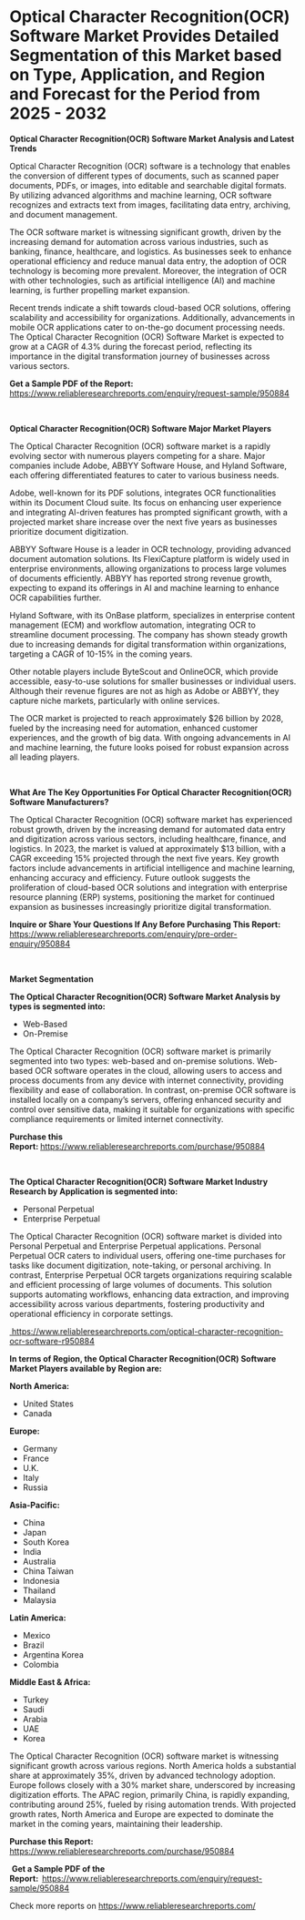 <p><h1>Optical Character Recognition(OCR) Software Market Provides Detailed Segmentation of this Market based on Type, Application, and Region and Forecast for the Period from 2025 - 2032</h1></p><p><strong>Optical Character Recognition(OCR) Software Market Analysis and Latest Trends</strong></p>
<p><p>Optical Character Recognition (OCR) software is a technology that enables the conversion of different types of documents, such as scanned paper documents, PDFs, or images, into editable and searchable digital formats. By utilizing advanced algorithms and machine learning, OCR software recognizes and extracts text from images, facilitating data entry, archiving, and document management.</p><p>The OCR software market is witnessing significant growth, driven by the increasing demand for automation across various industries, such as banking, finance, healthcare, and logistics. As businesses seek to enhance operational efficiency and reduce manual data entry, the adoption of OCR technology is becoming more prevalent. Moreover, the integration of OCR with other technologies, such as artificial intelligence (AI) and machine learning, is further propelling market expansion.</p><p>Recent trends indicate a shift towards cloud-based OCR solutions, offering scalability and accessibility for organizations. Additionally, advancements in mobile OCR applications cater to on-the-go document processing needs. The Optical Character Recognition (OCR) Software Market is expected to grow at a CAGR of 4.3% during the forecast period, reflecting its importance in the digital transformation journey of businesses across various sectors.</p></p>
<p><strong>Get a Sample PDF of the Report:&nbsp;</strong> <a href="https://www.reliableresearchreports.com/enquiry/request-sample/950884?utm_campaign=3028&utm_medium=2&utm_source=Github&utm_content=ia&utm_term=11032025&utm_id=optical-character-recognitionocr-software">https://www.reliableresearchreports.com/enquiry/request-sample/950884</a></p>
<p>&nbsp;</p>
<p><strong>Optical Character Recognition(OCR) Software Major Market Players</strong></p>
<p><p>The Optical Character Recognition (OCR) software market is a rapidly evolving sector with numerous players competing for a share. Major companies include Adobe, ABBYY Software House, and Hyland Software, each offering differentiated features to cater to various business needs.</p><p>Adobe, well-known for its PDF solutions, integrates OCR functionalities within its Document Cloud suite. Its focus on enhancing user experience and integrating AI-driven features has prompted significant growth, with a projected market share increase over the next five years as businesses prioritize document digitization.</p><p>ABBYY Software House is a leader in OCR technology, providing advanced document automation solutions. Its FlexiCapture platform is widely used in enterprise environments, allowing organizations to process large volumes of documents efficiently. ABBYY has reported strong revenue growth, expecting to expand its offerings in AI and machine learning to enhance OCR capabilities further.</p><p>Hyland Software, with its OnBase platform, specializes in enterprise content management (ECM) and workflow automation, integrating OCR to streamline document processing. The company has shown steady growth due to increasing demands for digital transformation within organizations, targeting a CAGR of 10-15% in the coming years.</p><p>Other notable players include ByteScout and OnlineOCR, which provide accessible, easy-to-use solutions for smaller businesses or individual users. Although their revenue figures are not as high as Adobe or ABBYY, they capture niche markets, particularly with online services.</p><p>The OCR market is projected to reach approximately $26 billion by 2028, fueled by the increasing need for automation, enhanced customer experiences, and the growth of big data. With ongoing advancements in AI and machine learning, the future looks poised for robust expansion across all leading players.</p></p>
<p>&nbsp;</p>
<p><strong>What Are The Key Opportunities For Optical Character Recognition(OCR) Software Manufacturers?</strong></p>
<p><p>The Optical Character Recognition (OCR) software market has experienced robust growth, driven by the increasing demand for automated data entry and digitization across various sectors, including healthcare, finance, and logistics. In 2023, the market is valued at approximately $13 billion, with a CAGR exceeding 15% projected through the next five years. Key growth factors include advancements in artificial intelligence and machine learning, enhancing accuracy and efficiency. Future outlook suggests the proliferation of cloud-based OCR solutions and integration with enterprise resource planning (ERP) systems, positioning the market for continued expansion as businesses increasingly prioritize digital transformation.</p></p>
<p><strong>Inquire or Share Your Questions If Any Before Purchasing This Report:</strong> <a href="https://www.reliableresearchreports.com/enquiry/pre-order-enquiry/950884?utm_campaign=3028&utm_medium=2&utm_source=Github&utm_content=ia&utm_term=11032025&utm_id=optical-character-recognitionocr-software">https://www.reliableresearchreports.com/enquiry/pre-order-enquiry/950884</a></p>
<p>&nbsp;</p>
<p><strong>Market Segmentation</strong></p>
<p><strong>The Optical Character Recognition(OCR) Software Market Analysis by types is segmented into:</strong></p>
<p><ul><li>Web-Based</li><li>On-Premise</li></ul></p>
<p><p>The Optical Character Recognition (OCR) software market is primarily segmented into two types: web-based and on-premise solutions. Web-based OCR software operates in the cloud, allowing users to access and process documents from any device with internet connectivity, providing flexibility and ease of collaboration. In contrast, on-premise OCR software is installed locally on a company’s servers, offering enhanced security and control over sensitive data, making it suitable for organizations with specific compliance requirements or limited internet connectivity.</p></p>
<p><strong>Purchase this Report:&nbsp;</strong><a href="https://www.reliableresearchreports.com/purchase/950884?utm_campaign=3028&utm_medium=2&utm_source=Github&utm_content=ia&utm_term=11032025&utm_id=optical-character-recognitionocr-software">https://www.reliableresearchreports.com/purchase/950884</a></p>
<p>&nbsp;</p>
<p><strong>The Optical Character Recognition(OCR) Software Market Industry Research by Application is segmented into:</strong></p>
<p><ul><li>Personal Perpetual</li><li>Enterprise Perpetual</li></ul></p>
<p><p>The Optical Character Recognition (OCR) software market is divided into Personal Perpetual and Enterprise Perpetual applications. Personal Perpetual OCR caters to individual users, offering one-time purchases for tasks like document digitization, note-taking, or personal archiving. In contrast, Enterprise Perpetual OCR targets organizations requiring scalable and efficient processing of large volumes of documents. This solution supports automating workflows, enhancing data extraction, and improving accessibility across various departments, fostering productivity and operational efficiency in corporate settings.</p></p>
<p><a href="https://www.reliableresearchreports.com/optical-character-recognition-ocr-software-r950884?utm_campaign=3028&utm_medium=2&utm_source=Github&utm_content=ia&utm_term=11032025&utm_id=optical-character-recognitionocr-software">&nbsp;https://www.reliableresearchreports.com/optical-character-recognition-ocr-software-r950884</a></p>
<p><strong>In terms of Region, the Optical Character Recognition(OCR) Software Market Players available by Region are:</strong></p>
<p>
    <p> <strong> North America: </strong>
        <ul>
            <li>United States</li>
            <li>Canada</li>
        </ul>
        </p> 
    <p> <strong> Europe: </strong>
        <ul>
            <li>Germany</li>
            <li>France</li>
            <li>U.K.</li>
            <li>Italy</li>
            <li>Russia</li>
        </ul>
        </p> 
    <p> <strong> Asia-Pacific: </strong>
        <ul>
            <li>China</li>
            <li>Japan</li>
            <li>South Korea</li>
            <li>India</li>
            <li>Australia</li>
            <li>China Taiwan</li>
            <li>Indonesia</li>
            <li>Thailand</li>
            <li>Malaysia</li>
        </ul>
        </p> 
    <p> <strong> Latin America: </strong>
        <ul>
            <li>Mexico</li>
            <li>Brazil</li>
            <li>Argentina Korea</li>
            <li>Colombia</li>
        </ul>
        </p> 
    <p> <strong> Middle East & Africa: </strong>
        <ul>
            <li>Turkey</li>
            <li>Saudi</li>
            <li>Arabia</li>
            <li>UAE</li>
            <li>Korea</li>
        </ul>
    </p>
    </p>
<p><p>The Optical Character Recognition (OCR) software market is witnessing significant growth across various regions. North America holds a substantial share at approximately 35%, driven by advanced technology adoption. Europe follows closely with a 30% market share, underscored by increasing digitization efforts. The APAC region, primarily China, is rapidly expanding, contributing around 25%, fueled by rising automation trends. With projected growth rates, North America and Europe are expected to dominate the market in the coming years, maintaining their leadership.</p></p>
<p><strong>Purchase this Report: </strong><a href="https://www.reliableresearchreports.com/purchase/950884?utm_campaign=3028&utm_medium=2&utm_source=Github&utm_content=ia&utm_term=11032025&utm_id=optical-character-recognitionocr-software">https://www.reliableresearchreports.com/purchase/950884</a></p>
<p>&nbsp;<strong>Get a Sample PDF of the Report:&nbsp;&nbsp;</strong><a href="https://www.reliableresearchreports.com/enquiry/request-sample/950884?utm_campaign=3028&utm_medium=2&utm_source=Github&utm_content=ia&utm_term=11032025&utm_id=optical-character-recognitionocr-software">https://www.reliableresearchreports.com/enquiry/request-sample/950884</a></p>
<p><strong></strong></p>
<p>Check more reports on <a href="https://www.reliableresearchreports.com/?utm_campaign=3028&utm_medium=2&utm_source=Github&utm_content=ia&utm_term=11032025&utm_id=optical-character-recognitionocr-software">https://www.reliableresearchreports.com/</a></p>